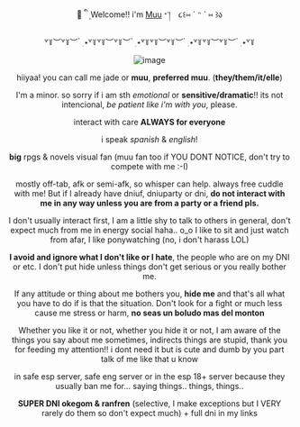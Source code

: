 <div align="center">
<hl align="center">💉 ི ֺ ۪ Welcome!! i'm <a href="https://milgram.fandom.com/wiki/Kusunoki_Muu">Muu</a> ᐩ་།　૮꒰⑅ ˊ ᵔ ˋ ⑅ ꒱ა</hl>

  
  ꒷꒦︶꒷꒦︶ ๋ ࣭ ⭑꒷꒦꒷꒦︶꒷꒦︶ ๋ ࣭ ⭑꒷꒦꒷꒦︶꒷꒦︶ ๋ ࣭ ⭑꒷꒦꒷꒦︶꒷꒦︶ ๋ ࣭ ⭑꒷꒦
  
![image](https://github.com/user-attachments/assets/70cc5661-9d3a-4699-9bee-333b8e7a2473)


hiiyaa! you can call me jade or **muu**, **preferred muu**. (**they/them/it/elle**) 

I'm a minor. so sorry if i am sth *emotional* or **sensitive/dramatic**!! its not intencional, *be patient like i'm with you*, please. 

interact with care **ALWAYS for everyone**

i speak *spanish* & *english*!

**big** rpgs & novels visual fan (muu fan too if YOU DONT NOTICE, don't try to compete with me :-I)

mostly off-tab, afk or semi-afk, so whisper can help. always free cuddle with me! But if I already have dniuf, dniuparty or dni, 
**do not interact with me in any way unless you are from a party or a friend pls.**

I don't usually interact first, I am a little shy to talk to others in general, don't expect much from me in energy social haha.. o_o 
I like to sit and just watch from afar, I like ponywatching (no, i don't harass LOL)

**I avoid and ignore what I don't like or I hate**, the people who are on my DNI or etc. 
I don't put hide unless things don't get serious or you really bother me.

If any attitude or thing about me bothers you, **hide me** and that's all what you have to do if is that the situation. 
Don't look for a fight or much less cause me stress or harm, **no seas un boludo mas del monton**

Whether you like it or not, whether you hide it or not, I am aware of the things you say about me sometimes, indirects things are stupid, thank you for feeding my attention!! i dont need it but is cute and dumb by you part talk of me like that u know 

in safe esp server, safe eng server or in the esp 18+ server because they usually ban me for... saying things.. things, things..

**SUPER DNI okegom & ranfren** (selective, I make exceptions but I VERY rarely do them so don't expect much) + full dni in my links


